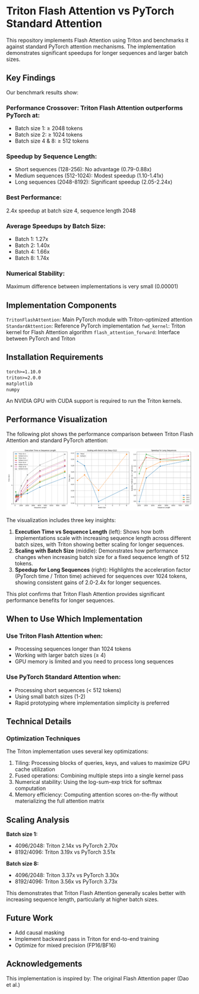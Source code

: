 # Triton Flash Attention vs PyTorch Standard Attention
This repository implements Flash Attention using Triton and benchmarks it against standard PyTorch attention mechanisms. The implementation demonstrates significant speedups for longer sequences and larger batch sizes.


## Key Findings
Our benchmark results show:

### Performance Crossover: Triton Flash Attention outperforms PyTorch at:

- Batch size 1: ≥ 2048 tokens
- Batch size 2: ≥ 1024 tokens
- Batch size 4 & 8: ≥ 512 tokens


### Speedup by Sequence Length:

- Short sequences (128-256): No advantage (0.79-0.88x)
- Medium sequences (512-1024): Modest speedup (1.10-1.41x)
- Long sequences (2048-8192): Significant speedup (2.05-2.24x)


### Best Performance: 
2.4x speedup at batch size 4, sequence length 2048

### Average Speedups by Batch Size:

- Batch 1: 1.27x
- Batch 2: 1.40x
- Batch 4: 1.66x
- Batch 8: 1.74x


### Numerical Stability: 
Maximum difference between implementations is very small (0.00001)

## Implementation Components

`TritonFlashAttention`: Main PyTorch module with Triton-optimized attention
`StandardAttention`: Reference PyTorch implementation
`fwd_kernel`: Triton kernel for Flash Attention algorithm
`flash_attention_forward`: Interface between PyTorch and Triton

## Installation Requirements
```
torch>=1.10.0
triton>=2.0.0
matplotlib
numpy
```

An NVIDIA GPU with CUDA support is required to run the Triton kernels.


## Performance Visualization

The following plot shows the performance comparison between Triton Flash Attention and standard PyTorch attention:

![Flash Attention vs PyTorch Performance](flash_attention_benchmark.png)

The visualization includes three key insights:
1. **Execution Time vs Sequence Length** (left): Shows how both implementations scale with increasing sequence length across different batch sizes, with Triton showing better scaling for longer sequences.
2. **Scaling with Batch Size** (middle): Demonstrates how performance changes when increasing batch size for a fixed sequence length of 512 tokens.
3. **Speedup for Long Sequences** (right): Highlights the acceleration factor (PyTorch time / Triton time) achieved for sequences over 1024 tokens, showing consistent gains of 2.0-2.4x for longer sequences.

This plot confirms that Triton Flash Attention provides significant performance benefits for longer sequences.

## When to Use Which Implementation

### Use Triton Flash Attention when:

- Processing sequences longer than 1024 tokens
- Working with larger batch sizes (≥ 4)
- GPU memory is limited and you need to process long sequences


### Use PyTorch Standard Attention when:

- Processing short sequences (< 512 tokens)
- Using small batch sizes (1-2)
- Rapid prototyping where implementation simplicity is preferred


## Technical Details

### Optimization Techniques
The Triton implementation uses several key optimizations:

1. Tiling: Processing blocks of queries, keys, and values to maximize GPU cache utilization
2. Fused operations: Combining multiple steps into a single kernel pass
3. Numerical stability: Using the log-sum-exp trick for softmax computation
4. Memory efficiency: Computing attention scores on-the-fly without materializing the full attention matrix

## Scaling Analysis

**Batch size 1:**

- 4096/2048: Triton 2.14x vs PyTorch 2.70x
- 8192/4096: Triton 3.19x vs PyTorch 3.51x


**Batch size 8:**

- 4096/2048: Triton 3.37x vs PyTorch 3.30x
- 8192/4096: Triton 3.56x vs PyTorch 3.73x


This demonstrates that Triton Flash Attention generally scales better with increasing sequence length, particularly at higher batch sizes.


## Future Work

- Add causal masking 
- Implement backward pass in Triton for end-to-end training
- Optimize for mixed precision (FP16/BF16)

## Acknowledgements

This implementation is inspired by:
The original Flash Attention paper (Dao et al.)
